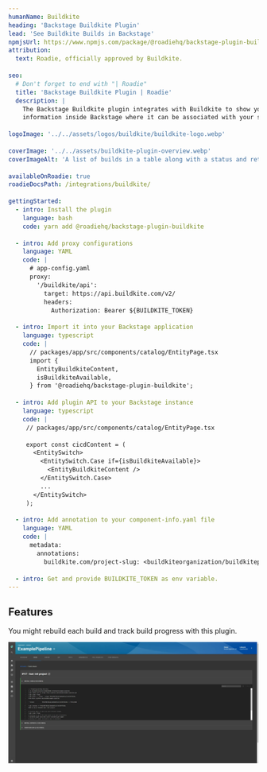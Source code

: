 ```yaml
---
humanName: Buildkite
heading: 'Backstage Buildkite Plugin'
lead: 'See Buildkite Builds in Backstage'
npmjsUrl: https://www.npmjs.com/package/@roadiehq/backstage-plugin-buildkite
attribution:
  text: Roadie, officially approved by Buildkite.

seo:
  # Don't forget to end with "| Roadie"
  title: 'Backstage Buildkite Plugin | Roadie'
  description: |
    The Backstage Buildkite plugin integrates with Buildkite to show your build
    information inside Backstage where it can be associated with your services.

logoImage: '../../assets/logos/buildkite/buildkite-logo.webp'

coverImage: '../../assets/buildkite-plugin-overview.webp'
coverImageAlt: 'A list of builds in a table along with a status and retry button for each build.'

availableOnRoadie: true
roadieDocsPath: /integrations/buildkite/

gettingStarted:
  - intro: Install the plugin
    language: bash
    code: yarn add @roadiehq/backstage-plugin-buildkite

  - intro: Add proxy configurations
    language: YAML
    code: |
      # app-config.yaml
      proxy:
        '/buildkite/api':
          target: https://api.buildkite.com/v2/
          headers:
            Authorization: Bearer ${BUILDKITE_TOKEN}

  - intro: Import it into your Backstage application
    language: typescript
    code: |
      // packages/app/src/components/catalog/EntityPage.tsx
      import {
        EntityBuildkiteContent,
        isBuildkiteAvailable,
      } from '@roadiehq/backstage-plugin-buildkite';

  - intro: Add plugin API to your Backstage instance
    language: typescript
    code: |
     // packages/app/src/components/catalog/EntityPage.tsx

     export const cicdContent = (
       <EntitySwitch>
         <EntitySwitch.Case if={isBuildkiteAvailable}>
           <EntityBuildkiteContent />
         </EntitySwitch.Case>
         ...
       </EntitySwitch>
     );

  - intro: Add annotation to your component-info.yaml file
    language: YAML
    code: |
      metadata:
        annotations:
          buildkite.com/project-slug: <buildkiteorganization/buildkitepipeline>

  - intro: Get and provide BUILDKITE_TOKEN as env variable. 
---
```


## Features

You might rebuild each build and track build progress with this plugin.

![single build view in buildkite plugin](./bk-single-view.webp)
